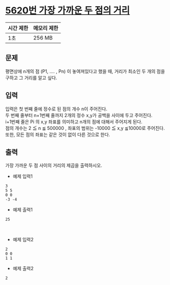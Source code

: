 # [5620번 가장 가까운 두 점의 거리](https://www.acmicpc.net/problem/5620)

|시간 제한|메모리 제한|
|-------|--------|
|1초|256 MB|
## 문제
평면상에 n개의 점 (P1, .... ,  Pn) 이 놓여져있다고 했을 때, 거리가 최소인 두 개의 점을 구하고 그 거리를 알고 싶다.

## 입력
입력은 첫 번째 줄에 정수로 된 점의 개수 n이 주어진다.<br>
두 번째 줄부터 n+1번째 줄까지 2개의 정수 x,y가 공백을 사이에 두고 주어진다.<br>
i+1번째 줄은 Pi 의 x,y 좌표를 의미하고 n개의 점에 대해서 주어지게 된다.<br>
점의 개수는 2 ≦ n ≦ 500000 , 좌표의 범위는 -10000 ≦ x,y ≦10000로 주어진다.<br>
또한, 모든 점의 좌표는 같은 것이 없이 다른 것으로 한다.<br>

## 출력
가장 가까운 두 점 사이의 거리의 제곱을 출력하시오.

* 예제 입력1
```
3
5 5
0 0
-3 -4
```

* 예제 출력1
```
25
```
<br>

* 예제 입력2
```
2
0 0
1 1
```
* 예제 출력2
```
2
```